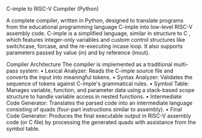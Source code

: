 C-imple to RISC-V Compiler (Python)

A complete compiler, written in Python, designed to translate programs from the educational programming language C-imple into low-level RISC-V assembly code. C-imple is a simplified language, similar in structure to C , which features integer-only variables and custom control structures like switchcase, forcase, and the re-executing incase loop. It also supports parameters passed by value (in) and by reference (inout).

Compiler Architecture
The compiler is implemented as a traditional multi-pass system:
•	Lexical Analyzer: Reads the C-imple source file and converts the input into meaningful tokens.
•	Syntax Analyzer: Validates the sequence of tokens against C-imple's grammatical rules.
•	Symbol Table: Manages variable, function, and parameter data using a stack-based scope structure to handle variable access in nested functions.
•	Intermediate Code Generator: Translates the parsed code into an intermediate language consisting of quads (four-part instructions similar to assembly).
•	Final Code Generator: Produces the final executable output in RISC-V assembly code (or C file) by processing the generated quads with assistance from the symbol table.
